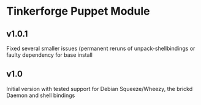 # Tinkerforge Puppet Module

## v1.0.1
Fixed several smaller issues (permanent reruns of unpack-shellbindings or faulty dependency for base install

## v1.0
Initial version with tested support for Debian Squeeze/Wheezy, the brickd Daemon and shell bindings